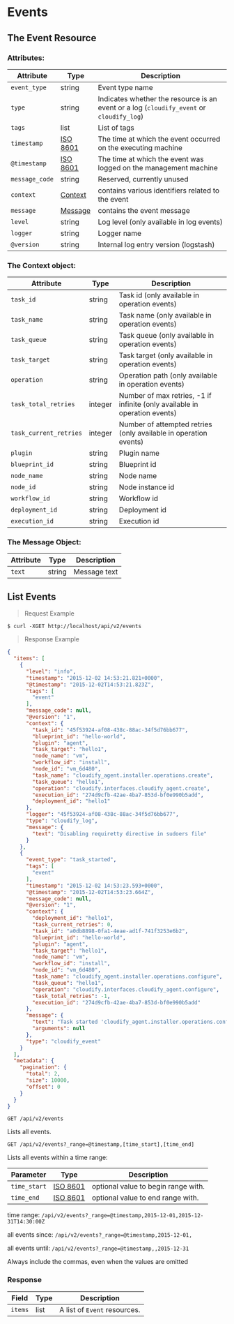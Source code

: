 # Events

## The Event Resource

### Attributes:

Attribute | Type | Description
--------- | ------- | -------
`event_type` | string | Event type name
`type` | string | Indicates whether the resource is an event or a log (`cloudify_event` or `cloudify_log`)
`tags` | list | List of tags
`timestamp` | [ISO 8601](https://en.wikipedia.org/wiki/ISO_8601) | The time at which the event occurred on the executing machine
`@timestamp` | [ISO 8601](https://en.wikipedia.org/wiki/ISO_8601) | The time at which the event was logged on the management machine
`message_code` | string | Reserved, currently unused
`context` | [Context](#the-context-object) | contains various identifiers related to the event
`message` | [Message](#the-message-object) | contains the event message
`level` | string | Log level (only available in log events)
`logger` | string | Logger name
`@version` | string | Internal log entry version (logstash)

### The Context object:

Attribute | Type | Description
--------- | ------- | -------
`task_id` | string | Task id (only available in operation events)
`task_name` | string | Task name (only available in operation events)
`task_queue` | string | Task queue (only available in operation events)
`task_target` | string | Task target (only available in operation events)
`operation` | string | Operation path (only available in operation events)
`task_total_retries` | integer | Number of max retries, -1 if infinite (only available in operation events)
`task_current_retries` | integer | Number of attempted retries (only available in operation events)
`plugin` | string | Plugin name
`blueprint_id` | string | Blueprint id
`node_name` | string | Node name
`node_id` | string | Node instance id
`workflow_id` | string | Workflow id
`deployment_id` | string | Deployment id
`execution_id` | string | Execution id

### The Message Object:
Attribute | Type | Description
--------- | ------- | -------
`text` | string | Message text


## List Events

> Request Example

```shell
$ curl -XGET http://localhost/api/v2/events
```

> Response Example

```json
{
  "items": [
    {
      "level": "info",
      "timestamp": "2015-12-02 14:53:21.821+0000",
      "@timestamp": "2015-12-02T14:53:21.823Z",
      "tags": [
        "event"
      ],
      "message_code": null,
      "@version": "1",
      "context": {
        "task_id": "45f53924-af08-438c-88ac-34f5d76bb677",
        "blueprint_id": "hello-world",
        "plugin": "agent",
        "task_target": "hello1",
        "node_name": "vm",
        "workflow_id": "install",
        "node_id": "vm_6d480",
        "task_name": "cloudify_agent.installer.operations.create",
        "task_queue": "hello1",
        "operation": "cloudify.interfaces.cloudify_agent.create",
        "execution_id": "274d9cfb-42ae-4ba7-853d-bf0e990b5add",
        "deployment_id": "hello1"
      },
      "logger": "45f53924-af08-438c-88ac-34f5d76bb677",
      "type": "cloudify_log",
      "message": {
        "text": "Disabling requiretty directive in sudoers file"
      }
    },
    {
      "event_type": "task_started",
      "tags": [
        "event"
      ],
      "timestamp": "2015-12-02 14:53:23.593+0000",
      "@timestamp": "2015-12-02T14:53:23.664Z",
      "message_code": null,
      "@version": "1",
      "context": {
        "deployment_id": "hello1",
        "task_current_retries": 0,
        "task_id": "a0db8898-0fa1-4eae-ad1f-741f3253e6b2",
        "blueprint_id": "hello-world",
        "plugin": "agent",
        "task_target": "hello1",
        "node_name": "vm",
        "workflow_id": "install",
        "node_id": "vm_6d480",
        "task_name": "cloudify_agent.installer.operations.configure",
        "task_queue": "hello1",
        "operation": "cloudify.interfaces.cloudify_agent.configure",
        "task_total_retries": -1,
        "execution_id": "274d9cfb-42ae-4ba7-853d-bf0e990b5add"
      },
      "message": {
        "text": "Task started 'cloudify_agent.installer.operations.configure'",
        "arguments": null
      },
      "type": "cloudify_event"
    }
  ],
  "metadata": {
    "pagination": {
      "total": 2,
      "size": 10000,
      "offset": 0
    }
  }
}
```

`GET /api/v2/events`

Lists all events.

`GET /api/v2/events?_range=@timestamp,[time_start],[time_end]`

Lists all events within a time range:

Parameter | Type | Description
--------- | ------- | -------
`time_start` | [ISO 8601](https://en.wikipedia.org/wiki/ISO_8601) | optional value to begin range with.
`time_end` | [ISO 8601](https://en.wikipedia.org/wiki/ISO_8601) | optional value to end range with.

time range: `/api/v2/events?_range=@timestamp,2015-12-01,2015-12-31T14:30:00Z`

all events since: `/api/v2/events?_range=@timestamp,2015-12-01,`

all events until: `/api/v2/events?_range=@timestamp,,2015-12-31`

<aside class="notice">
Always include the commas, even when the values are omitted
</aside>

### Response

Field | Type | Description
--------- | ------- | -------
`items` | list | A list of `Event` resources.
